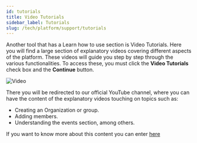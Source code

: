 ```yaml
---
id: tutorials
title: Video Tutorials
sidebar_label: Tutorials
slug: /tech/platform/support/tutorials
---
```


Another tool that has a Learn how to use section is Video Tutorials.
Here you will find a large section of explanatory
videos covering different aspects of the platform.
These videos will guide you step by step through
the various functionalities.
To access these,
you must click the **Video Tutorials**
check box and the **Continue** button.

![Video](https://res.cloudinary.com/fluid-attacks/image/upload/v1687896811/docs/web/support/video_tutorials.png)

There you will be redirected to our official YouTube channel,
where you can have the content of the explanatory
videos touching on topics such as:

- Creating an Organization or group.
- Adding members.
- Understanding the events section,
  among others.

If you want to know more about this content you can enter
[here](https://www.youtube.com/watch?v=g8H_c0b7fwo&list=PLKPXyOiQVsn1mXmT4npbmcek3Qvafet1q)
